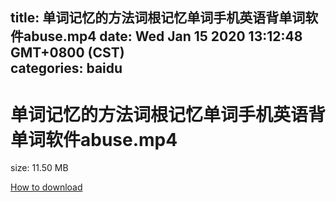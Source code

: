 
title: 单词记忆的方法词根记忆单词手机英语背单词软件abuse.mp4
date: Wed Jan 15 2020 13:12:48 GMT+0800 (CST)    
categories: baidu
---

# 单词记忆的方法词根记忆单词手机英语背单词软件abuse.mp4
size: 11.50 MB
 
 

[How to download](https://bpcam.bemobtrk.com/go/2ceec3aa-1ca2-46d6-b9ff-aaa5c184517c?jno=363)